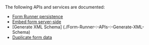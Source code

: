 The following APIs and services are documented:

- [Form Runner persistence](http://wiki.orbeon.com/forms/doc/developer-guide/form-runner/persistence-api)
- [Embed form server-side](./Form-Runner-:-APIs-:-Server-side-Embedding)
- [Generate XML Schema] (./Form-Runner-:-APIs-:-Generate-XML-Schema)
- [Duplicate form data](./Form-Runner-:-APIs-:-Duplicate-Form-Data)
